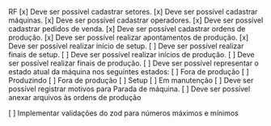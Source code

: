 RF
[x] Deve ser possível cadastrar setores.
[x] Deve ser possível cadastrar máquinas.
[x] Deve ser possível cadastrar operadores.
[x] Deve ser possível cadastrar pedidos de venda.
[x] Deve ser possível cadastrar ordens de produção.
[x] Deve ser possível realizar apontamentos de produção.
[x] Deve ser possível realizar início de setup.
[ ] Deve ser possível realizar finais de setup.
[ ] Deve ser possível realizar inícios de produção.
[ ] Deve ser possível realizar finais de produção.
[ ] Deve ser possível representar o estado atual da máquina nos seguintes estados:
  [ ] Fora de produção
  [ ] Produzindo
  [ ] Fora de produção 
  [ ] Setup
  [ ] Em manutenção
[ ] Deve ser possível registrar motivos para Parada de máquina.
[ ] Deve ser possível anexar arquivos às ordens de produção


[ ] Implementar validações do zod para números máximos e mínimos


